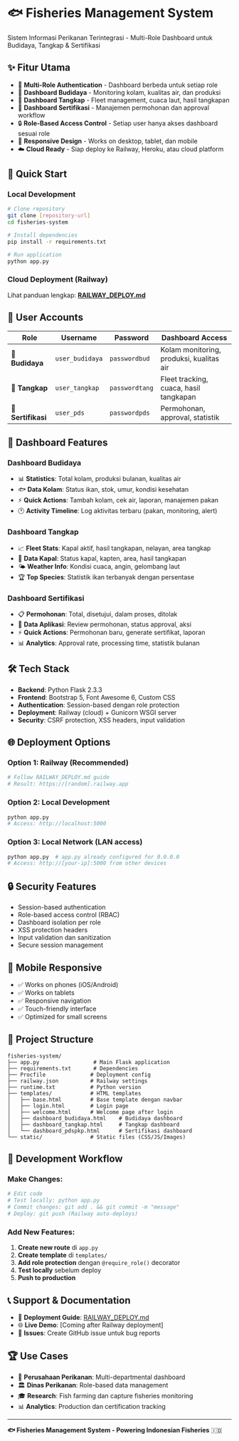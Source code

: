 # 🐟 Fisheries Management System
Sistem Informasi Perikanan Terintegrasi - Multi-Role Dashboard untuk Budidaya, Tangkap & Sertifikasi

## ✨ Fitur Utama
- 🎯 **Multi-Role Authentication** - Dashboard berbeda untuk setiap role
- 🌱 **Dashboard Budidaya** - Monitoring kolam, kualitas air, dan produksi
- 🎣 **Dashboard Tangkap** - Fleet management, cuaca laut, hasil tangkapan  
- 📜 **Dashboard Sertifikasi** - Manajemen permohonan dan approval workflow
- 🔒 **Role-Based Access Control** - Setiap user hanya akses dashboard sesuai role
- 📱 **Responsive Design** - Works on desktop, tablet, dan mobile
- ☁️ **Cloud Ready** - Siap deploy ke Railway, Heroku, atau cloud platform

## 🚀 Quick Start

### Local Development
```bash
# Clone repository
git clone [repository-url]
cd fisheries-system

# Install dependencies
pip install -r requirements.txt

# Run application
python app.py
```

### Cloud Deployment (Railway)
Lihat panduan lengkap: **[RAILWAY_DEPLOY.md](RAILWAY_DEPLOY.md)**

## 👤 User Accounts

| Role | Username | Password | Dashboard Access |
|------|----------|----------|------------------|
| 🌱 **Budidaya** | `user_budidaya` | `passwordbud` | Kolam monitoring, produksi, kualitas air |
| 🎣 **Tangkap** | `user_tangkap` | `passwordtang` | Fleet tracking, cuaca, hasil tangkapan |
| 📜 **Sertifikasi** | `user_pds` | `passwordpds` | Permohonan, approval, statistik |

## 🎨 Dashboard Features

### Dashboard Budidaya
- 📊 **Statistics**: Total kolam, produksi bulanan, kualitas air
- 🐟 **Data Kolam**: Status ikan, stok, umur, kondisi kesehatan
- ⚡ **Quick Actions**: Tambah kolam, cek air, laporan, manajemen pakan
- 🕐 **Activity Timeline**: Log aktivitas terbaru (pakan, monitoring, alert)

### Dashboard Tangkap  
- 📈 **Fleet Stats**: Kapal aktif, hasil tangkapan, nelayan, area tangkap
- 🚢 **Data Kapal**: Status kapal, kapten, area, hasil tangkapan
- 🌤️ **Weather Info**: Kondisi cuaca, angin, gelombang laut
- 🏆 **Top Species**: Statistik ikan terbanyak dengan persentase

### Dashboard Sertifikasi
- 📋 **Permohonan**: Total, disetujui, dalam proses, ditolak
- 📄 **Data Aplikasi**: Review permohonan, status approval, aksi
- ⚡ **Quick Actions**: Permohonan baru, generate sertifikat, laporan
- 📊 **Analytics**: Approval rate, processing time, statistik bulanan

## 🛠️ Tech Stack
- **Backend**: Python Flask 2.3.3
- **Frontend**: Bootstrap 5, Font Awesome 6, Custom CSS
- **Authentication**: Session-based dengan role protection
- **Deployment**: Railway (cloud) + Gunicorn WSGI server
- **Security**: CSRF protection, XSS headers, input validation

## 🌐 Deployment Options

### Option 1: Railway (Recommended)
```bash
# Follow RAILWAY_DEPLOY.md guide
# Result: https://[random].railway.app
```

### Option 2: Local Development
```bash
python app.py
# Access: http://localhost:5000
```

### Option 3: Local Network (LAN access)
```bash
python app.py  # app.py already configured for 0.0.0.0
# Access: http://[your-ip]:5000 from other devices
```

## 🔒 Security Features
- Session-based authentication
- Role-based access control (RBAC)
- Dashboard isolation per role
- XSS protection headers
- Input validation dan sanitization
- Secure session management

## 📱 Mobile Responsive
- ✅ Works on phones (iOS/Android)
- ✅ Works on tablets
- ✅ Responsive navigation
- ✅ Touch-friendly interface
- ✅ Optimized for small screens

## 🎯 Project Structure
```
fisheries-system/
├── app.py                 # Main Flask application
├── requirements.txt       # Dependencies
├── Procfile              # Deployment config
├── railway.json          # Railway settings
├── runtime.txt           # Python version
├── templates/            # HTML templates
│   ├── base.html         # Base template dengan navbar
│   ├── login.html        # Login page
│   ├── welcome.html      # Welcome page after login
│   ├── dashboard_budidaya.html    # Budidaya dashboard
│   ├── dashboard_tangkap.html     # Tangkap dashboard
│   └── dashboard_pdspkp.html      # Sertifikasi dashboard
└── static/               # Static files (CSS/JS/Images)
```

## 🔄 Development Workflow

### Make Changes:
```bash
# Edit code
# Test locally: python app.py
# Commit changes: git add . && git commit -m "message"  
# Deploy: git push (Railway auto-deploys)
```

### Add New Features:
1. **Create new route** di `app.py`
2. **Create template** di `templates/`
3. **Add role protection** dengan `@require_role()` decorator
4. **Test locally** sebelum deploy
5. **Push to production**

## 📞 Support & Documentation

- 📖 **Deployment Guide**: [RAILWAY_DEPLOY.md](RAILWAY_DEPLOY.md)
- 🌐 **Live Demo**: [Coming after Railway deployment]
- 📧 **Issues**: Create GitHub issue untuk bug reports

## 🏆 Use Cases

- 🏢 **Perusahaan Perikanan**: Multi-departmental dashboard
- 🏛️ **Dinas Perikanan**: Role-based data management  
- 🎓 **Research**: Fish farming dan capture fisheries monitoring
- 📊 **Analytics**: Production dan certification tracking

---

**🐟 Fisheries Management System - Powering Indonesian Fisheries** 🇮🇩
